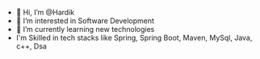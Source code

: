 - 👋 Hi, I’m @Hardik
- 👀 I’m interested in Software Development
- 🌱 I’m currently learning new technologies
- I'm Skilled in tech stacks like Spring, Spring Boot, Maven, MySql, Java, c++, Dsa


<!---
dikhar/dikhar is a ✨ special ✨ repository because its `README.md` (this file) appears on your GitHub profile.
You can click the Preview link to take a look at your changes.
--->
